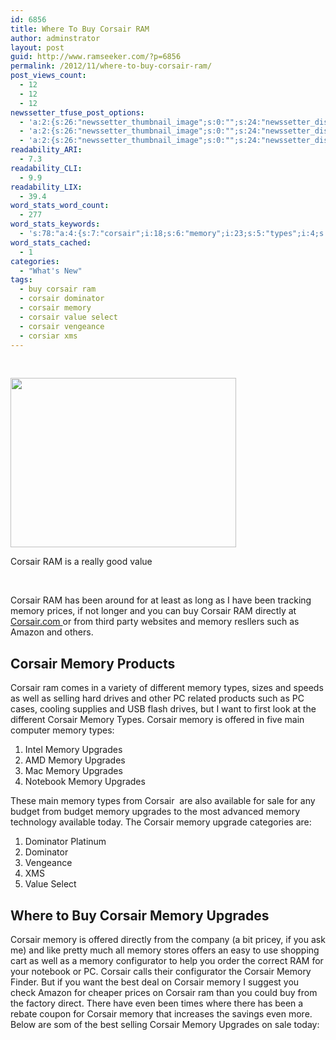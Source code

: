 ```yaml
---
id: 6856
title: Where To Buy Corsair RAM
author: adminstrator
layout: post
guid: http://www.ramseeker.com/?p=6856
permalink: /2012/11/where-to-buy-corsair-ram/
post_views_count:
  - 12
  - 12
  - 12
newssetter_tfuse_post_options:
  - 'a:2:{s:26:"newssetter_thumbnail_image";s:0:"";s:24:"newssetter_disable_image";s:4:"true";}'
  - 'a:2:{s:26:"newssetter_thumbnail_image";s:0:"";s:24:"newssetter_disable_image";s:4:"true";}'
  - 'a:2:{s:26:"newssetter_thumbnail_image";s:0:"";s:24:"newssetter_disable_image";s:4:"true";}'
readability_ARI:
  - 7.3
readability_CLI:
  - 9.9
readability_LIX:
  - 39.4
word_stats_word_count:
  - 277
word_stats_keywords:
  - 's:78:"a:4:{s:7:"corsair";i:18;s:6:"memory";i:23;s:5:"types";i:4;s:8:"upgrades";i:7;}";'
word_stats_cached:
  - 1
categories:
  - "What's New"
tags:
  - buy corsair ram
  - corsair dominator
  - corsair memory
  - corsair value select
  - corsair vengeance
  - corsiar xms
---
```

&nbsp;

<div style="width: 371px" class="wp-caption alignright">
  <img class="" src="http://www.ramseeker.com/wp-content/uploads/2015/03/IMG_0061.jpg" alt="" width="361" height="271" />
  
  <p class="wp-caption-text">
    Corsair RAM is a really good value
  </p>
</div>

&nbsp;

Corsair RAM has been around for at least as long as I have been tracking memory prices, if not longer and you can buy Corsair RAM directly at [Corsair.com ][1] or from third party websites and memory resllers such as Amazon and others.

## Corsair Memory Products

Corsair ram comes in a variety of different memory types, sizes and speeds as well as selling hard drives and other PC related products such as PC cases, cooling supplies and USB flash drives, but I want to first look at the different Corsair Memory Types. Corsair memory is offered in five main computer memory types:

  1. Intel Memory Upgrades
  2. AMD Memory Upgrades
  3. Mac Memory Upgrades
  4. Notebook Memory Upgrades

These main memory types from Corsair  are also available for sale for any budget from budget memory upgrades to the most advanced memory technology available today. The Corsair memory upgrade categories are:

  1. Dominator Platinum
  2. Dominator
  3. Vengeance
  4. XMS
  5. Value Select

## Where to Buy Corsair Memory Upgrades

Corsair memory is offered directly from the company (a bit pricey, if you ask me) and like pretty much all memory stores offers an easy to use shopping cart as well as a memory configurator to help you order the correct RAM for your notebook or PC. Corsair calls their configurator the Corsair Memory Finder. But if you want the best deal on Corsair memory I suggest you check Amazon for cheaper prices on Corsair ram than you could buy from the factory direct. There have even been times where there has been a rebate coupon for Corsair memory that increases the savings even more. Below are som of the best selling Corsair Memory Upgrades on sale today:

<div style="float: right; margin-right: 5px;">
</div>

<div style="float: right; margin-right: 5px;">
</div>

<div style="float: right; margin-right: 5px;">
</div>

<div style="float: right; margin-right: 5px;">
</div>

&nbsp;

&nbsp;

&nbsp;

&nbsp;

&nbsp;

&nbsp;

&nbsp;

&nbsp;

&nbsp;

&nbsp;

&nbsp;

&nbsp;

&nbsp;

&nbsp;

 [1]: http://www.corsair.com